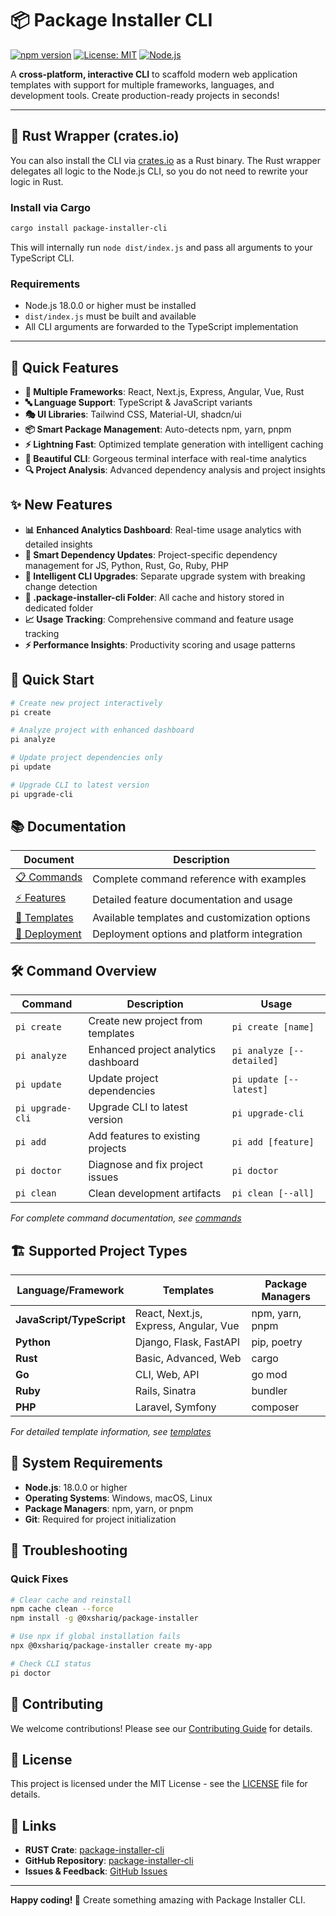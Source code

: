 # 📦 Package Installer CLI

[![npm version](https://img.shields.io/npm/v/@0xshariq/package-installer.svg)](https://www.npmjs.com/package/@0xshariq/package-installer)
[![License: MIT](https://img.shields.io/badge/License-MIT-yellow.svg)](https://opensource.org/licenses/MIT)
[![Node.js](https://img.shields.io/badge/node-%3E%3D18.0.0-brightgreen.svg)](https://nodejs.org/)

A **cross-platform, interactive CLI** to scaffold modern web application templates with support for multiple frameworks, languages, and development tools. Create production-ready projects in seconds!

---

## 🦀 Rust Wrapper (crates.io)

You can also install the CLI via [crates.io](https://crates.io/crates/package-installer-cli) as a Rust binary. The Rust wrapper delegates all logic to the Node.js CLI, so you do not need to rewrite your logic in Rust.

### Install via Cargo

```bash
cargo install package-installer-cli
```


This will internally run `node dist/index.js` and pass all arguments to your TypeScript CLI.

### Requirements

- Node.js 18.0.0 or higher must be installed
- `dist/index.js` must be built and available
- All CLI arguments are forwarded to the TypeScript implementation

---

## 🚀 Quick Features

- **🎨 Multiple Frameworks**: React, Next.js, Express, Angular, Vue, Rust
- **🔤 Language Support**: TypeScript & JavaScript variants
- **🎭 UI Libraries**: Tailwind CSS, Material-UI, shadcn/ui
- **📦 Smart Package Management**: Auto-detects npm, yarn, pnpm
- **⚡ Lightning Fast**: Optimized template generation with intelligent caching
- **🌈 Beautiful CLI**: Gorgeous terminal interface with real-time analytics
- **🔍 Project Analysis**: Advanced dependency analysis and project insights

## ✨ New Features

- **📊 Enhanced Analytics Dashboard**: Real-time usage analytics with detailed insights
- **🎯 Smart Dependency Updates**: Project-specific dependency management for JS, Python, Rust, Go, Ruby, PHP
- **🚀 Intelligent CLI Upgrades**: Separate upgrade system with breaking change detection
- **💾 .package-installer-cli Folder**: All cache and history stored in dedicated folder
- **📈 Usage Tracking**: Comprehensive command and feature usage tracking
- **⚡ Performance Insights**: Productivity scoring and usage patterns

## 🎯 Quick Start

```bash
# Create new project interactively
pi create

# Analyze project with enhanced dashboard
pi analyze

# Update project dependencies only
pi update

# Upgrade CLI to latest version
pi upgrade-cli
```

## 📚 Documentation

| Document | Description |
|----------|-------------|
| [📋 Commands](https://github.com/0xshariq/package-installer-cli/tree/main/docs/commands.md) | Complete command reference with examples |
| [⚡ Features](https://github.com/0xshariq/package-installer-cli/tree/main/docs/features.md) | Detailed feature documentation and usage |
| [🎨 Templates](https://github.com/0xshariq/package-installer-cli/tree/main/docs/templates.md) | Available templates and customization options |
| [🚀 Deployment](https://github.com/0xshariq/package-installer-cli/tree/main/docs/deploy.md) | Deployment options and platform integration |

## 🛠️ Command Overview

| Command | Description | Usage |
|---------|-------------|-------|
| `pi create` | Create new project from templates | `pi create [name]` |
| `pi analyze` | Enhanced project analytics dashboard | `pi analyze [--detailed]` |
| `pi update` | Update project dependencies | `pi update [--latest]` |
| `pi upgrade-cli` | Upgrade CLI to latest version | `pi upgrade-cli` |
| `pi add` | Add features to existing projects | `pi add [feature]` |
| `pi doctor` | Diagnose and fix project issues | `pi doctor` |
| `pi clean` | Clean development artifacts | `pi clean [--all]` |

*For complete command documentation, see [commands](https://github.com/0xshariq/package-installer-cli/tree/main/docs/commands.md)*

## 🏗️ Supported Project Types

| Language/Framework | Templates | Package Managers |
|-------------------|-----------|------------------|
| **JavaScript/TypeScript** | React, Next.js, Express, Angular, Vue | npm, yarn, pnpm |
| **Python** | Django, Flask, FastAPI | pip, poetry |
| **Rust** | Basic, Advanced, Web | cargo |
| **Go** | CLI, Web, API | go mod |
| **Ruby** | Rails, Sinatra | bundler |
| **PHP** | Laravel, Symfony | composer |

*For detailed template information, see [templates](https://github.com/0xshariq/package-installer-cli/tree/main/docs/templates.md)*

## 🎯 System Requirements

- **Node.js**: 18.0.0 or higher
- **Operating Systems**: Windows, macOS, Linux
- **Package Managers**: npm, yarn, or pnpm
- **Git**: Required for project initialization

## 🐛 Troubleshooting

### Quick Fixes

```bash
# Clear cache and reinstall
npm cache clean --force
npm install -g @0xshariq/package-installer

# Use npx if global installation fails
npx @0xshariq/package-installer create my-app

# Check CLI status
pi doctor
```

## 🤝 Contributing

We welcome contributions! Please see our [Contributing Guide](https://github.com/0xshariq/package-installer-cli/tree/main/CONTRIBUTING.md) for details.

## 📄 License

This project is licensed under the MIT License - see the [LICENSE](LICENSE) file for details.

## 🔗 Links

- **RUST Crate**: [package-installer-cli](https://crates.io/crates/package-installer-cli)
- **GitHub Repository**: [package-installer-cli](https://github.com/0xshariq/rust_package-installer-cli)
- **Issues & Feedback**: [GitHub Issues](https://github.com/0xshariq/rust_package-installer-cli/issues)

---

**Happy coding! 🚀** Create something amazing with Package Installer CLI.
